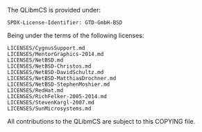 The QLibmCS is provided under:

	SPDX-License-Identifier: GTD-GmbH-BSD

Being under the terms of the following licenses: 

	LICENSES/CygnusSupport.md
	LICENSES/MentorGraphics-2014.md
	LICENSES/NetBSD.md
	LICENSES/NetBSD-Christos.md
	LICENSES/NetBSD-DavidSchultz.md
	LICENSES/NetBSD-MatthiasDrochner.md
	LICENSES/NetBSD-StephenMoshier.md
	LICENSES/RedHat.md
	LICENSES/RichFelker-2005-2014.md
	LICENSES/StevenKargl-2007.md
	LICENSES/SunMicrosystems.md

All contributions to the QLibmCS are subject to this COPYING file.